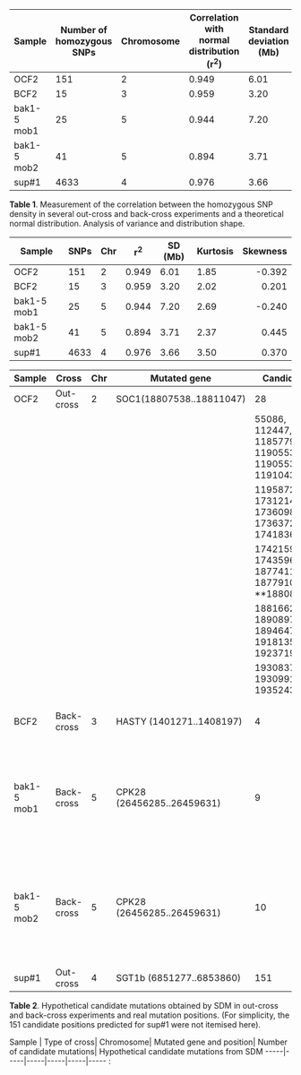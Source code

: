 Sample|Number of homozygous SNPs|Chromosome|Correlation with normal distribution (r<sup>2</sup>)|Standard deviation (Mb)|Kurtosis|Skewness
-----|-----|-----|-----|-----|-----|-----:
OCF2|151|2|0.949|6.01|1.85|-0.392
BCF2|15|3|0.959|3.20|2.02|0.201
bak1-5 mob1|25|5|0.944|7.20|2.69|-0.240
bak1-5 mob2|41|5|0.894|3.71|2.37|0.445
sup#1|4633|4|0.976|3.66|3.50|0.370  
   
**Table 1**. Measurement of the correlation between the homozygous SNP density in several out-cross and back-cross experiments and a theoretical normal distribution. Analysis of variance and distribution shape. 


Sample|SNPs|Chr|r<sup>2</sup>|SD (Mb)|Kurtosis|Skewness
-----|-----|-----|-----|-----|-----|-----:
OCF2|151|2|0.949|6.01|1.85|-0.392
BCF2|15|3|0.959|3.20|2.02|0.201
bak1-5 mob1|25|5|0.944|7.20|2.69|-0.240
bak1-5 mob2|41|5|0.894|3.71|2.37|0.445
sup#1|4633|4|0.976|3.66|3.50|0.370  

Sample|Cross|Chr|Mutated gene|Candidate|Positions
-----|-----|-----|-----|-----|-----:
OCF2|Out-cross|2|SOC1(18807538..18811047)|28|9773, 22178, 23681, 33496
|||||55086, 112447, 11857798, 11905532, 11905533, 11910437, 
|||||11958727, 17312141, 17360989, 17363726, 17418367
|||||17421593, 17435968, 18774111, 18779106, **18808927
|||||18816626**, 18908972, 18946473, 19181359, 19237195
||||| 19308373  19309911, 19352435 
BCF2|Back-cross|3|HASTY (1401271..1408197)|4|**1405085**, 4919240, 6035523, 10163762
bak1-5 mob1| Back-cross|5|CPK28 (26456285..26459631)|9|11186761, 11202828, 11211636, 11218614, 18036595, 18155812 **26457834, 26458077, 26474069**
bak1-5 mob2| Back-cross|5|CPK28 (26456285..26459631)|10|18143387, 18218877, 18251689, 18261108, 22049050, 22066915, **26560691, 26626055, 26710709, 26716839**
sup#1|Out-cross|4|SGT1b (6851277..6853860)|151| 7910430..8076837  

**Table 2**. Hypothetical candidate mutations obtained by SDM in out-cross and back-cross experiments and real mutation positions. (For simplicity, the 151 candidate positions predicted for sup#1 were not itemised here).

Sample | Type of cross| Chromosome| Mutated gene and position| Number of candidate mutations| Hypothetical candidate mutations from SDM
-----|-----|-----|-----|-----|----- :